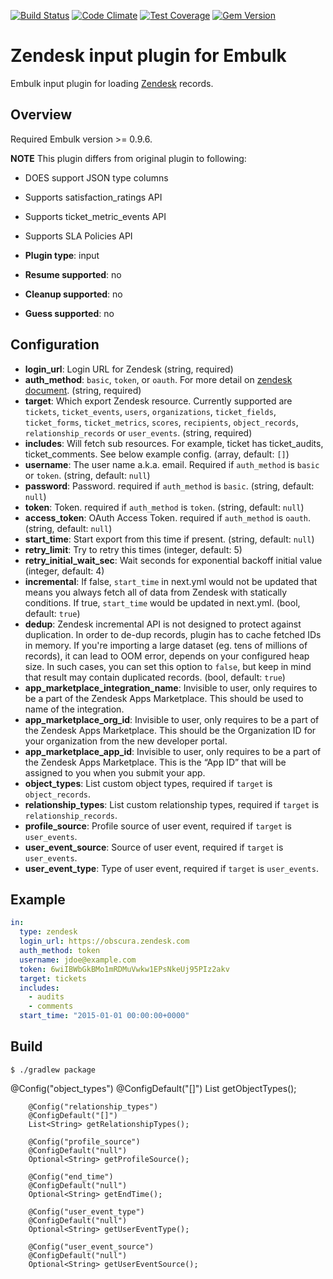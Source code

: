 [![Build Status](https://travis-ci.org/treasure-data/embulk-input-zendesk.svg?branch=master)](https://travis-ci.org/treasure-data/embulk-input-zendesk)
[![Code Climate](https://codeclimate.com/github/treasure-data/embulk-input-zendesk/badges/gpa.svg)](https://codeclimate.com/github/treasure-data/embulk-input-zendesk)
[![Test Coverage](https://codeclimate.com/github/treasure-data/embulk-input-zendesk/badges/coverage.svg)](https://codeclimate.com/github/treasure-data/embulk-input-zendesk/coverage)
[![Gem Version](https://badge.fury.io/rb/embulk-input-zendesk.svg)](https://badge.fury.io/rb/embulk-input-zendesk)

# Zendesk input plugin for Embulk

Embulk input plugin for loading [Zendesk](https://www.zendesk.com/) records.

## Overview

Required Embulk version >= 0.9.6.

**NOTE** This plugin differs from original plugin to following:
* DOES support JSON type columns
* Supports satisfaction_ratings API
* Supports ticket_metric_events API
* Supports SLA Policies API


* **Plugin type**: input
* **Resume supported**: no
* **Cleanup supported**: no
* **Guess supported**: no

## Configuration

- **login_url**: Login URL for Zendesk (string, required)
- **auth_method**: `basic`, `token`, or `oauth`. For more detail on [zendesk document](https://developer.zendesk.com/rest_api/docs/core/introduction#security-and-authentication). (string, required)
- **target**: Which export Zendesk resource. Currently supported are `tickets`, `ticket_events`, `users`, `organizations`, `ticket_fields`, `ticket_forms`, `ticket_metrics`, `scores`, `recipients`, `object_records`, `relationship_records` or `user_events`. (string, required)
- **includes**: Will fetch sub resources. For example, ticket has ticket_audits, ticket_comments. See below example config. (array, default: `[]`)
- **username**: The user name a.k.a. email. Required if `auth_method` is `basic` or `token`. (string, default: `null`)
- **password**: Password. required if `auth_method` is `basic`. (string, default: `null`)
- **token**: Token. required if `auth_method` is `token`. (string, default: `null`)
- **access_token**: OAuth Access Token. required if `auth_method` is `oauth`. (string, default: `null`)
- **start_time**: Start export from this time if present. (string, default: `null`)
- **retry_limit**: Try to retry this times (integer, default: 5)
- **retry_initial_wait_sec**: Wait seconds for exponential backoff initial value (integer, default: 4)
- **incremental**: If false, `start_time` in next.yml would not be updated that means you always fetch all of data from Zendesk with statically conditions. If true, `start_time` would be updated in next.yml. (bool, default: `true`)
- **dedup**: Zendesk incremental API is not designed to protect against duplication. In order to de-dup records, plugin has to cache fetched IDs in memory. If you're importing a large dataset (eg. tens of millions of records), it can lead to OOM error, depends on your configured heap size. In such cases, you can set this option to `false`, but keep in mind that result may contain duplicated records. (bool, default: `true`)
- **app_marketplace_integration_name**: Invisible to user, only requires to be a part of the Zendesk Apps Marketplace. This should be used to name of the integration.
- **app_marketplace_org_id**: Invisible to user, only requires to be a part of the Zendesk Apps Marketplace. This should be the Organization ID for your organization from the new developer portal.
- **app_marketplace_app_id**: Invisible to user, only requires to be a part of the Zendesk Apps Marketplace. This is the “App ID” that will be assigned to you when you submit your app.
- **object_types**: List custom object types, required if `target` is `object_records`.
- **relationship_types**: List custom relationship types, required if `target` is `relationship_records`.
- **profile_source**: Profile source of user event, required if `target` is `user_events`.
- **user_event_source**: Source of user event, required if `target` is `user_events`.
- **user_event_type**: Type of user event, required if `target` is `user_events`.   

## Example

```yaml
in:
  type: zendesk
  login_url: https://obscura.zendesk.com
  auth_method: token
  username: jdoe@example.com
  token: 6wiIBWbGkBMo1mRDMuVwkw1EPsNkeUj95PIz2akv
  target: tickets
  includes:
    - audits
    - comments
  start_time: "2015-01-01 00:00:00+0000"
```


## Build

```
$ ./gradlew package
```


@Config("object_types")
        @ConfigDefault("[]")
        List<String> getObjectTypes();

        @Config("relationship_types")
        @ConfigDefault("[]")
        List<String> getRelationshipTypes();

        @Config("profile_source")
        @ConfigDefault("null")
        Optional<String> getProfileSource();

        @Config("end_time")
        @ConfigDefault("null")
        Optional<String> getEndTime();

        @Config("user_event_type")
        @ConfigDefault("null")
        Optional<String> getUserEventType();

        @Config("user_event_source")
        @ConfigDefault("null")
        Optional<String> getUserEventSource();
